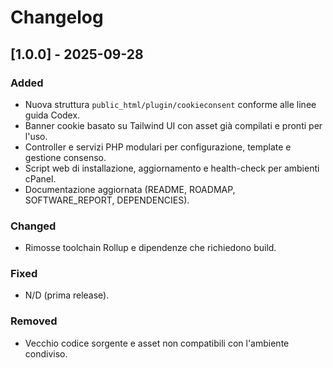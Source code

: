 # Changelog

## [1.0.0] - 2025-09-28
### Added
- Nuova struttura `public_html/plugin/cookieconsent` conforme alle linee guida Codex.
- Banner cookie basato su Tailwind UI con asset già compilati e pronti per l'uso.
- Controller e servizi PHP modulari per configurazione, template e gestione consenso.
- Script web di installazione, aggiornamento e health-check per ambienti cPanel.
- Documentazione aggiornata (README, ROADMAP, SOFTWARE_REPORT, DEPENDENCIES).

### Changed
- Rimosse toolchain Rollup e dipendenze che richiedono build.

### Fixed
- N/D (prima release).

### Removed
- Vecchio codice sorgente e asset non compatibili con l'ambiente condiviso.
